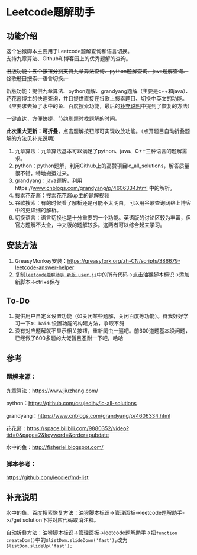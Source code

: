 # Leetcode题解助手

## 功能介绍

这个油猴脚本主要用于Leetcode题解查询和语言切换。  
支持九章算法、Github和博客园上的优秀题解的查询。     

~~旧版功能：五个按钮分别支持九章算法查询、python题解查询、java题解查询、谷歌题目搜索、语言切换。~~    

新版功能：提供九章算法、python题解、grandyang题解（主要是c++和java）、花花酱博主的快速查询，并且提供直接在谷歌上搜索题目、切换中英文的功能。（应要求去掉了水中的鱼、百度搜索功能，最后的[补充说明](#补充说明)中提到了恢复的方法）    

一键直达，方便快捷，节约刷题时找题解的时间。    

**此次重大更新：可折叠**，点击题解按钮即可实现收放功能。（点开题目自动折叠题解的方法见补充说明）  

1. 九章算法：九章算法基本可以满足了python、java、C++三种语言的题解需求。  
2. python：python题解，利用Github上的高赞项目lc_all_solutions，解答质量很不错，特地搬运过来。  
3. grandyang：java题解，利用https://www.cnblogs.com/grandyang/p/4606334.html 中的解析。  
4. 搜索花花酱：搜索花花酱up主的题解视频
5. 谷歌搜索：有的时候看了解析还是可能不太明白，可以用谷歌查询网络上博客中的更详细的解析。  
6. 切换语言：语言切换也是十分重要的一个功能。英语版的讨论区较为丰富，但官方题解不太全，中文版的题解较多。这两者可以综合起来学习。  
## 安装方法

1. GreasyMonkey安装：<https://greasyfork.org/zh-CN/scripts/386679-leetcode-answer-helper>  
2. 复制[`leetcode题解助手_新版.user.js`](<https://github.com/sherpahu/LeetcodeAnswerHelper/blob/master/leetcode%E9%A2%98%E8%A7%A3%E5%8A%A9%E6%89%8B_%E6%96%B0%E7%89%88.user.js>)中的所有代码->点击油猴脚本标识->添加新脚本->ctrl+s保存  

## To-Do

1. 提供用户自定义设置功能（如关闭某些题解，关闭百度等功能）。待我好好学习一下`AC-baidu`设置功能的构建方法，争取不鸽
2. 没有对应题解就不显示相关按钮，重新爬虫一遍吧。前600道题基本没问题，已经做了600多题的大佬暂且忍耐一下吧，哈哈

## 参考

### 题解来源：

九章算法：<https://www.jiuzhang.com/>    

python：<https://github.com/csujedihy/lc-all-solutions>    

grandyang：<https://www.cnblogs.com/grandyang/p/4606334.html>    

花花酱：<https://space.bilibili.com/9880352/video?tid=0&page=2&keyword=&order=pubdate>    

水中的鱼：<http://fisherlei.blogspot.com/>    

### 脚本参考：

<https://github.com/lecoler/md-list>

## 补充说明

水中的鱼、百度搜索恢复方法：油猴脚本标识->管理面板->leetcode题解助手->//get solution下将对应代码取消注释。

自动折叠方法：油猴脚本标识->管理面板->leetcode题解助手->把`function createDom()`中的`$listDom.slideDown('fast');`改为`$listDom.slideUp('fast');`

